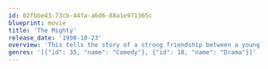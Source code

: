 ```yaml
---
id: 02fbbe43-73cb-44fa-a6d6-88a1e971365c
blueprint: movie
title: 'The Mighty'
release_date: '1998-10-23'
overview: 'This tells the story of a strong friendship between a young boy with Morquio''s syndrome and an older boy who is always bullied because of his size. Adapted from the novel, Freak the Mighty, the film explores a building of trust and friendship. Kevin, an intelligent guy helps out Maxwell to improve his reading skills. In return, Kevin wants Maxwell to take him out places since he is not allowed out unauthorized. Being the social outcasts of the town, Kevin and Maxwell come to realize that they are similar to each other and accept that they are "freaks" and nothing will stop them.'
genres: '[{"id": 35, "name": "Comedy"}, {"id": 18, "name": "Drama"}]'
---
```

